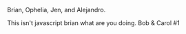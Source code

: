 Brian, Ophelia, Jen, and Alejandro.



This isn't javascript brian what are you doing. Bob & Carol #1

